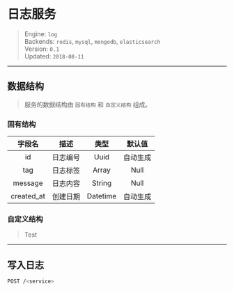 # 日志服务

> Engine: `log`  
> Backends: `redis`, `mysql`, `mongodb`, `elasticsearch`  
> Version: `0.1`  
> Updated: `2018-08-11`

------


## 数据结构

> 服务的数据结构由 `固有结构` 和 `自定义结构` 组成。

### 固有结构

| 字段名      | 描述     | 类型    | 默认值 |
| :--------: | :------: | :-----: | :----: |
| id         | 日志编号  | Uuid | 自动生成   |
| tag        | 日志标签  | Array | Null   |
| message    | 日志内容  | String | Null   |
| created_at | 创建日期  | Datetime | 自动生成 |

### 自定义结构

> Test

------

## 写入日志

```bash
POST /<service>
```

